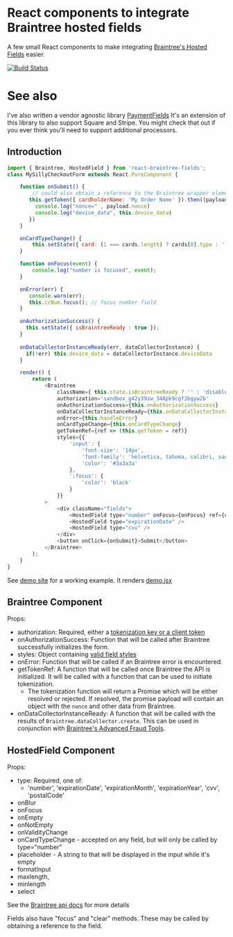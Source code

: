 # React components to integrate Braintree hosted fields

A few small React components to make integrating [Braintree's Hosted Fields](https://developers.braintreepayments.com/guides/hosted-fields/) easier.

[![Build Status](https://travis-ci.org/nathanstitt/react-braintree-fields.svg?branch=master)](https://travis-ci.org/nathanstitt/react-braintree-fields)

# See also

I've also written a vendor agnostic library [PaymentFields](https://github.com/nathanstitt/payment-fields)  It's an extension of this library to also support Square and Stripe.  You might check that out if you ever think you'll need to support additional processors.

## Introduction

```javascript
import { Braintree, HostedField } from 'react-braintree-fields';
class MySillyCheckoutForm extends React.PureComponent {

    function onSubmit() {
        // could also obtain a reference to the Braintree wrapper element and call `.tokenize()`
       this.getToken({ cardholderName: 'My Order Name' }).then((payload) => {
         console.log("nonce=" , payload.nonce)
         console.log("device_data", this.device_data)
       })
    }

    onCardTypeChange() {
        this.setState({ card: (1 === cards.length) ? cards[0].type : '' });
    }

    function onFocus(event) {
        console.log("number is focused", event);
    }

    onError(err) {
       console.warn(err);
       this.ccNum.focus(); // focus number field
    }

    onAuthorizationSuccess() {
      this.setState({ isBraintreeReady : true });
    }
    
    onDataCollectorInstanceReady(err, dataCollectorInstance) {
      if(!err) this.device_data = dataCollectorInstance.deviceData
    }

    render() {
        return (
            <Braintree
                className={ this.state.isBraintreeReady ? '' : 'disabled' }
                authorization='sandbox_g42y39zw_348pk9cgf3bgyw2b'
                onAuthorizationSuccess={this.onAuthorizationSuccess}
                onDataCollectorInstanceReady={this.onDataCollectorInstanceReady}
                onError={this.handleError}
                onCardTypeChange={this.onCardTypeChange}
                getTokenRef={ref => (this.getToken = ref)}
                styles={{
                    'input': {
                        'font-size': '14px',
                        'font-family': 'helvetica, tahoma, calibri, sans-serif',
                        'color': '#3a3a3a'
                    },
                    ':focus': {
                        'color': 'black'
                    }
                }}
            >
                <div className="fields">
                    <HostedField type="number" onFocus={onFocus} ref={ccNum => (this.ccNum = ccNum)} />
                    <HostedField type="expirationDate" />
                    <HostedField type="cvv" />
                </div>
                <button onClick={onSubmit}>Submit</button>
            </Braintree>
        );
    }
}
```

See [demo site](https://nathanstitt.github.io/react-braintree-fields/) for a working example. It renders [demo.jsx](demo.jsx)

## Braintree Component

Props:
 * authorization: Required, either a [tokenization key or a client token](https://developers.braintreepayments.com/guides/hosted-fields/setup-and-integration/)
 * onAuthorizationSuccess: Function that will be called after Braintree successfully initializes the form.
 * styles: Object containing [valid field styles](https://braintree.github.io/braintree-web/3.11.1/module-braintree-web_hosted-fields.html#.create)
 * onError: Function that will be called if an Braintree error is encountered.
 * getTokenRef: A function that will be called once Braintree the API is initialized.  It will be called with a function that can be used to initiate tokenization.
   * The tokenization function will return a Promise which will be either resolved or rejected.  If resolved, the promise payload will contain an object with the `nonce` and other data from Braintree.
 * onDataCollectorInstanceReady: A function that will be called with the results of `Braintree.dataCollector.create`. This can be used in conjunction with [Braintree's Advanced Fraud Tools](https://developers.braintreepayments.com/guides/advanced-fraud-tools/client-side/javascript/v3).

## HostedField Component

Props:
  * type: Required, one of:
    - 'number', 'expirationDate', 'expirationMonth', 'expirationYear', 'cvv', 'postalCode'
  * onBlur
  * onFocus
  * onEmpty
  * onNotEmpty
  * onValidityChange
  * onCardTypeChange - accepted on any field, but will only be called by type="number"
  * placeholder - A string to that will be displayed in the input while it's empty
  * formatInput
  * maxlength,
  * minlength
  * select

See the [Braintree api docs](https://braintree.github.io/braintree-web/3.19.0/module-braintree-web_hosted-fields.html#%7Efield) for more details

Fields also have "focus" and "clear" methods.  These may be called by obtaining a reference to the field.
